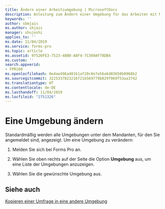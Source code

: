 ```yaml
---
title: Ändern einer Arbeitsumgebung | MicrosoftDocs
description: Anleitung zum Ändern einer Umgebung für das Arbeiten mit Microsoft Forms Pro.
keywords: ''
author: sbmjais
ms.author: shjais
manager: shujoshi
applies_to: ''
ms.date: 11/04/2019
ms.service: forms-pro
ms.topic: article
ms.assetid: 97526FE3-7523-48B0-A8F4-7C369AF78DB4
ms.custom: ''
search.appverid:
- FPR160
ms.openlocfilehash: 0e4ae496a401b1af20c0e7e56a6d03650b0968b2
ms.sourcegitcommit: 3225337823216f21b569779b829f069f53aa3742
ms.translationtype: HT
ms.contentlocale: de-DE
ms.lasthandoff: 11/04/2019
ms.locfileid: "2751326"
---
```

# <a name="change-an-environment"></a>Eine Umgebung ändern

Standardmäßig werden alle Umgebungen unter dem Mandanten, für den Sie angemeldet sind, angezeigt. Um eine Umgebung zu verändern:

1. Melden Sie sich bei Forms Pro an. 

2. Wählen Sie oben rechts auf der Seite die Option **Umgebung** aus, um eine Liste der Umgebungen anzuzeigen.

3. Wählen Sie die gewünschte Umgebung aus.

## <a name="see-also"></a>Siehe auch

[Kopieren einer Umfrage in eine andere Umgebung](copy-survey-environment.md)
